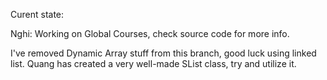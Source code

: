 Curent state: 

Nghi: Working on Global Courses, check source code for more info.

I've removed Dynamic Array stuff from this branch, good luck using linked list. Quang has created a very well-made SList class, try and utilize it.
